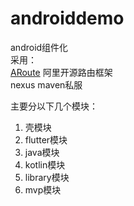 # androiddemo
android组件化  
采用：  
[ARoute](https://github.com/alibaba/ARouter) 阿里开源路由框架  
nexus maven私服  

主要分以下几个模块： 
1. 壳模块
2. flutter模块  
3. java模块  
4. kotlin模块  
5. library模块   
6. mvp模块
